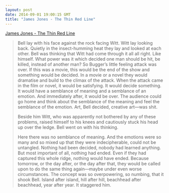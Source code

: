 ```yaml
---
layout: post
date: 2014-09-01 19:00:15 GMT
title: "James Jones - The Thin Red Line"
---
```

<a href="http://www.amazon.in/gp/product/0385324081/ref=as_li_tl?ie=UTF8&camp=3626&creative=24822&creativeASIN=0385324081&linkCode=as2&tag=arpstum-21">James Jones - The Thin Red Line</a><img src="http://ir-in.amazon-adsystem.com/e/ir?t=arpstum-21&l=as2&o=31&a=0385324081" width="1" height="1" border="0" alt="" style="border:none !important; margin:0px !important;" />

<blockquote><p>Bell lay with his face against the rock facing Witt. Witt lay looking back. Quietly in the insect-humming heat they lay and looked at each other. Bell was thinking that Witt had come through it all all right. Like himself. What power was it which decided one man should be hit, be killed, instead of another man? So Bugger’s little feeling attack was over. If this was a movie, this would be the end of the show and something would be decided. In a movie or a novel they would dramatise and build to the climax of the attack. When the attack came in the film or novel, it would be satisfying. It would decide something. It would have a semblance of meaning and a semblance of an emotion. And immediately after, it would be over. The audience could go home and think about the semblance of the meaning and feel the semblance of the emotion. Art, Bell decided, creative art—was shit. </p>

<p>Beside him Witt, who was apparently not bothered by any of these problems, raised himself to his knees and cautiously stuck his head up over the ledge. Bell went on with his thinking. </p>

<p>Here there was no semblance of meaning. And the emotions were so many and so mixed up that they were indecipherable, could not be untangled. Nothing had been decided, nobody had learned anything. But most important of all, nothing had ended. Even if they had captured this whole ridge, nothing would have ended. Because tomorrow, or the day after, or the day after that, they would be called upon to do the same thing again—maybe under even worse circumstances. The concept was so overpowering, so numbing, that it shook Bell. Island after island, hill after hill, beachhead after beachhead, year after year. It staggered him.</p></blockquote>